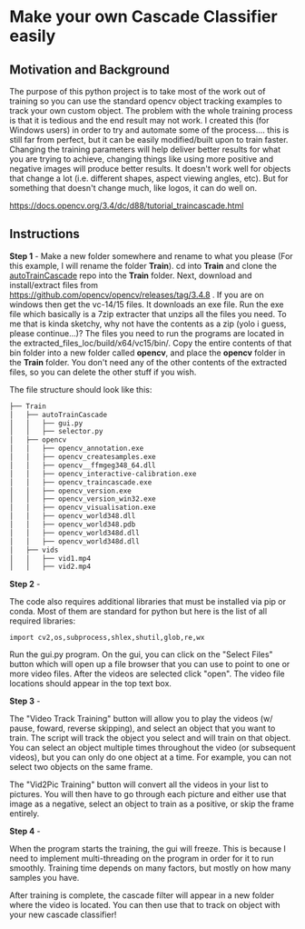 # Make your own Cascade Classifier easily
## Motivation and Background 
The purpose of this python project is to take most of the work out of training so you can use the standard opencv object tracking
examples to track your own custom object. The problem with the whole training process is that it is tedious and the end result may
not work. I created this (for Windows users) in order to try and automate some of the process.... this is still far from perfect, but
it can be easily modified/built upon to train faster. Changing the training parameters will help deliver better results for what you 
are trying to achieve, changing things like using more positive and negative images will produce better results. It doesn't work well for objects that change a lot (i.e. different shapes, aspect viewing angles, etc). But for something that doesn't change much, like logos, it can do well on. 

https://docs.opencv.org/3.4/dc/d88/tutorial_traincascade.html

## Instructions
__Step 1__ -
Make a new folder somewhere and rename to what you please (For this example, I will rename the folder __Train__). cd into __Train__ and clone the [autoTrainCascade](https://github.com/joelmiller1/autoTrainCascade.git) repo into the __Train__ folder. Next, download and install/extract files from https://github.com/opencv/opencv/releases/tag/3.4.8 . If you are on windows then get the vc-14/15 files. It downloads an exe file. Run the exe file which basically is a 7zip extracter that unzips all the files you need. To me that is kinda sketchy, why not have the contents as a zip (yolo i guess, please continue...)? The files you need to run the programs are located in the extracted_files_loc/build/x64/vc15/bin/. Copy the entire contents of that bin folder into a new folder called __opencv__, and place the __opencv__ folder in the __Train__ folder.  You don't need any of the other contents of the extracted files, so you can delete the other stuff if you wish.

The file structure should look like this:

```bash
├── Train
│   ├── autoTrainCascade
│   │   ├── gui.py
│   │   ├── selector.py
│   ├── opencv
│   │   ├── opencv_annotation.exe
│   │   ├── opencv_createsamples.exe
│   │   ├── opencv__ffmgeg348_64.dll
│   │   ├── opencv_interactive-calibration.exe
│   │   ├── opencv_traincascade.exe
│   │   ├── opencv_version.exe
│   │   ├── opencv_version_win32.exe
│   │   ├── opencv_visualisation.exe
│   │   ├── opencv_world348.dll
│   │   ├── opencv_world348.pdb
│   │   ├── opencv_world348d.dll
│   │   ├── opencv_world348d.dll
│   ├── vids
│   │   ├── vid1.mp4
│   │   ├── vid2.mp4
```

__Step 2__ -

The code also requires additional libraries that must be installed via pip or conda. Most of them are standard for python but here is the list of all required libraries:

`import cv2,os,subprocess,shlex,shutil,glob,re,wx`


Run the gui.py program. On the gui, you can click on the "Select Files" button which will open up a file browser that you can use to point to one or more video files. After the videos are selected click "open". The video file locations should appear in the top text box. 

__Step 3__ - 

The "Video Track Training" button will allow you to play the videos (w/ pause, foward, reverse skipping), and select an object that you want to train. The script will track the object you select and will train on that object. You can select an object multiple times throughout the video (or subsequent videos), but you can only do one object at a time. For example, you can not select two objects on the same frame.

The "Vid2Pic Training" button will convert all the videos in your list to pictures. You will then have to go through each picture and either use that image as a negative, select an object to train as a positive, or skip the frame entirely.

__Step 4__ - 

When the program starts the training, the gui will freeze. This is because I need to implement multi-threading on the program in order for it to run smoothly. Training time depends on many factors, but mostly on how many samples you have. 

After training is complete, the cascade filter will appear in a new folder where the video is located. You can then use that to track on object with your new cascade classifier!


